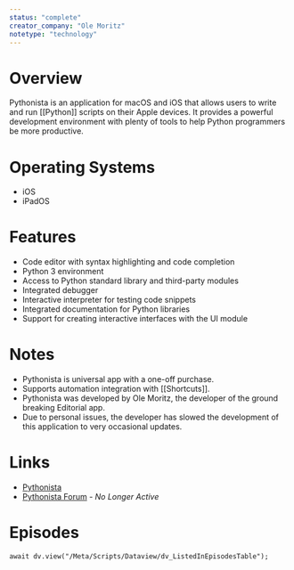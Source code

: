 ```yaml
---
status: "complete"
creator_company: "Ole Moritz"
notetype: "technology"
---
```


# Overview
Pythonista is an application for macOS and iOS that allows users to write and run [[Python]] scripts on their Apple devices. It provides a powerful development environment with plenty of tools to help Python programmers be more productive.

# Operating Systems
- iOS
- iPadOS

# Features
- Code editor with syntax highlighting and code completion
- Python 3 environment
- Access to Python standard library and third-party modules
- Integrated debugger
- Interactive interpreter for testing code snippets
- Integrated documentation for Python libraries
- Support for creating interactive interfaces with the UI module

# Notes
- Pythonista is universal app with a one-off purchase.
- Supports automation integration with [[Shortcuts]].
- Pythonista was developed by Ole Moritz, the developer of the ground breaking Editorial app.
- Due to personal issues, the developer has slowed the development of this application to very occasional updates.

# Links
- [Pythonista](http://omz-software.com/pythonista/)
- [Pythonista Forum](http://forum.omz-software.com) - *No Longer Active*



# Episodes
```dataviewjs
await dv.view("/Meta/Scripts/Dataview/dv_ListedInEpisodesTable");
```
